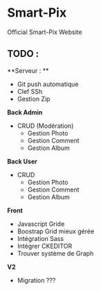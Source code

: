 # Smart-Pix
Official Smart-Pix Website


## TODO :
**Serveur : **
- Git push automatique
- Clef SSh
- Gestion Zip

**Back Admin**
- CRUD (Modération)
    - Gestion Photo
    - Gestion Comment
    - Gestion Album

**Back User**
- CRUD
    - Gestion Photo
    - Gestion Comment
    - Gestion Album

**Front**
- Javascript Gride
- Boostrap Grid mieux gérée
- Intégration Sass
- Intégrer CKEDITOR
- Trouver système de Graph

**V2**
- Migration ???
